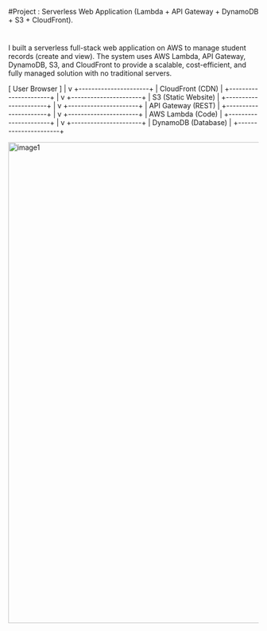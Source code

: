 #Project : Serverless Web Application (Lambda + API Gateway + DynamoDB + S3 + CloudFront).
#
I built a serverless full-stack web application on AWS to manage student records (create and view). The system uses AWS Lambda, API Gateway, DynamoDB, S3, and CloudFront to provide a scalable, cost-efficient, and fully managed solution with no traditional servers.

   [ User Browser ]
          |
          v
+----------------------+
|   CloudFront (CDN)  |
+----------------------+
          |
          v
+----------------------+
|  S3 (Static Website) |
+----------------------+
          |
          v
+----------------------+
|  API Gateway (REST)  |
+----------------------+
          |
          v
+----------------------+
|   AWS Lambda (Code)  |
+----------------------+
          |
          v
+----------------------+
| DynamoDB (Database)  |
+----------------------+



<img width="1915" height="966" alt="image1" src="https://github.com/user-attachments/assets/959cd5c8-04eb-45c3-9350-53a3a17a6247" />
